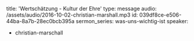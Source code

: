 title: 'Wertschätzung - Kultur der Ehre'
type: message
audio: /assets/audio/2016-10-02-christian-marshall.mp3
id: 039df8ce-e506-44ba-8a7b-28ec0bcb395a
sermon_series: was-uns-wichtig-ist
speaker:
  - christian-marschall
